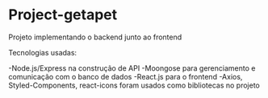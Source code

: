 # Project-getapet

Projeto implementando o backend junto ao frontend

Tecnologias usadas: 

-Node.js/Express na construção de API
-Moongose para gerenciamento e comunicação com o banco de dados
-React.js para o frontend
-Axios, Styled-Components, react-icons foram usados como bibliotecas no projeto

